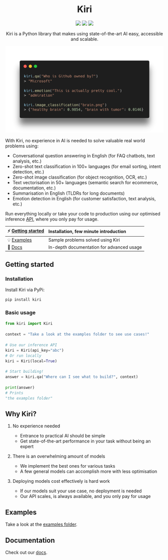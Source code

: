 <h1 align="center">Kiri</h1>

<p align="center">
   <a href="https://pypi.org/project/kiri/"><img src="https://img.shields.io/pypi/v/kiri"/></a> <img src="https://img.shields.io/pypi/pyversions/kiri"/> <a href="https://www.apache.org/licenses/LICENSE-2.0"><img src="https://img.shields.io/badge/License-Apache%202.0-blue.svg"/></a>
</p>

<p align="center">
Kiri is a Python library that makes using state-of-the-art AI easy, accessible and scalable.
</p>

<p align="center">
   <img src=".github/kiri-example.png" width="600"/>
</p>

With Kiri, no experience in AI is needed to solve valuable real world problems using:

- Conversational question answering in English (for FAQ chatbots, text analysis, etc.)
- Zero-shot text classification in 100+ languages (for email sorting, intent detection, etc.)
- Zero-shot image classification (for object recognition, OCR, etc.)
- Text vectorisation in 50+ languages (semantic search for ecommerce, documentation, etc.)
- Summarisation in English (TLDRs for long documents)
- Emotion detection in English (for customer satisfaction, text analysis, etc.)

Run everything locally or take your code to production using our optimised inference [API](https://kiri.ai), where you only pay for usage.

| ⚡ [Getting started](#getting-started)                            | Installation, few minute introduction     |
| :---------------------------------------------------------------- | :---------------------------------------- |
| 💡 [Examples](https://github.com/kiri-ai/kiri/tree/main/examples) | Sample problems solved using Kiri         |
| 📙 [Docs](https://kiri.readthedocs.io/en/latest/)                 | In-depth documentation for advanced usage |

## Getting started

### Installation

Install Kiri via PyPi:

```bash
pip install kiri
```

### Basic usage

```python
from kiri import Kiri

context = "Take a look at the examples folder to see use cases!"

# Use our inference API
kiri = Kiri(api_key="abc")
# Or run locally
kiri = Kiri(local=True)

# Start building!
answer = kiri.qa("Where can I see what to build?", context)

print(answer)
# Prints
"the examples folder"
```

## Why Kiri?

1. No experience needed

   - Entrance to practical AI should be simple
   - Get state-of-the-art performance in your task without being an expert

2. There is an overwhelming amount of models

   - We implement the best ones for various tasks
   - A few general models can accomplish more with less optimisation

3. Deploying models cost effectively is hard work
   - If our models suit your use case, no deployment is needed
   - Our API scales, is always available, and you only pay for usage

## Examples

Take a look at the [examples folder](https://github.com/kiri-ai/kiri/tree/main/examples).

## Documentation

Check out our [docs](https://kiri.readthedocs.io/en/latest/).
